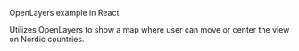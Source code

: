 OpenLayers example in React

Utilizes OpenLayers to show a map where user can move or center the view on Nordic countries.